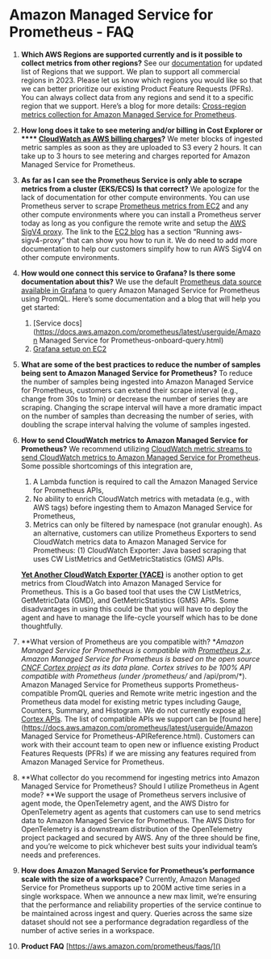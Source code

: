 # Amazon Managed Service for Prometheus - FAQ

1. **Which AWS Regions are supported currently and is it possible to collect metrics from other regions?** See our [documentation](https://docs.aws.amazon.com/prometheus/latest/userguide/what-is-Amazon-Managed-Service-Prometheus.html) for updated list of Regions that we support. We plan to support all commercial regions in 2023. Please let us know which regions you would like so that we can better prioritize our existing Product Feature Requests (PFRs). You can always collect data from any regions and send it to a specific region that we support. Here’s a blog for more details: [Cross-region metrics collection for Amazon Managed Service for Prometheus](https://aws.amazon.com/blogs/opensource/set-up-cross-region-metrics-collection-for-amazon-managed-service-for-prometheus-workspaces/).
1. **How long does it take to see metering and/or billing in Cost Explorer or **** [CloudWatch as AWS billing charges](https://docs.aws.amazon.com/AmazonCloudWatch/latest/monitoring/gs_monitor_estimated_charges_with_cloudwatch.html)?**
    We meter blocks of ingested metric samples as soon as they are uploaded to S3 every 2 hours. It can take up to 3 hours to see metering and charges reported for Amazon Managed Service for Prometheus.
1. **As far as I can see the Prometheus Service is only able to scrape metrics from a cluster (EKS/ECS) Is that correct?** 
    We apologize for the lack of documentation for other compute environments. You can use Prometheus server to scrape [Prometheus metrics from EC2](https://aws.amazon.com/blogs/opensource/using-amazon-managed-service-for-prometheus-to-monitor-ec2-environments/) and any other compute environments where you can install a Prometheus server today as long as you configure the remote write and setup the [AWS SigV4 proxy](https://github.com/awslabs/aws-sigv4-proxy). The link to the [EC2 blog](https://aws.amazon.com/blogs/opensource/using-amazon-managed-service-for-prometheus-to-monitor-ec2-environments/) has a section “Running aws-sigv4-proxy” that can show you how to run it. We do need to add more documentation to help our customers simplify how to run AWS SigV4 on other compute environments.
1. **How would one connect this service to Grafana? Is there some documentation about this?** 
    We use the default [Prometheus data source available in Grafana](https://grafana.com/docs/grafana/latest/datasources/prometheus/) to query Amazon Managed Service for Prometheus using PromQL. Here’s some documentation and a blog that will help you get started: 
    1. [Service docs](https://docs.aws.amazon.com/prometheus/latest/userguide/Amazon Managed Service for Prometheus-onboard-query.html)
    1. [Grafana setup on EC2](https://aws.amazon.com/blogs/opensource/setting-up-grafana-on-ec2-to-query-metrics-from-amazon-managed-service-for-prometheus/)
1. **What are some of the best practices to reduce the number of samples being sent to Amazon Managed Service for Prometheus?**
    To reduce the number of samples being ingested into Amazon Managed Service for Prometheus, customers can extend their scrape interval (e.g., change from 30s to 1min) or decrease the number of series they are scraping. Changing the scrape interval will have a more dramatic impact on the number of samples than decreasing the number of series, with doubling the scrape interval halving the volume of samples ingested.
1. **How to send CloudWatch metrics to Amazon Managed Service for Prometheus?**
    We recommend utilizing [CloudWatch metric streams to send CloudWatch metrics to Amazon Managed Service for Prometheus](https://aws-observability.github.io/observability-best-practices/recipes/recipes/lambda-cw-metrics-go-amp/). Some possible shortcomings of this integration are,
    1. A Lambda function is required to call the Amazon Managed Service for Prometheus APIs,
    1. No ability to enrich CloudWatch metrics with metadata (e.g., with AWS tags) before ingesting them to Amazon Managed Service for Prometheus, 
    1. Metrics can only be filtered by namespace (not granular enough). As an alternative, customers can utilize Prometheus Exporters to send CloudWatch metrics data to Amazon Managed Service for Prometheus: (1) CloudWatch  Exporter: Java based scraping that uses CW ListMetrics and  GetMetricStatistics (GMS) APIs.
    
    [**Yet Another CloudWatch Exporter (YACE)**](https://github.com/nerdswords/yet-another-cloudwatch-exporter) is another option to get metrics from CloudWatch into Amazon Managed Service for Prometheus. This is a Go based tool that uses the CW ListMetrics, GetMetricData (GMD), and  GetMetricStatistics (GMS) APIs. Some disadvantages in using this could be that you will have to deploy the agent and have to manage the life-cycle yourself which has to be done thoughtfully.

1. **What version of Prometheus are you compatible with?
    **Amazon Managed Service for Prometheus is compatible with [Prometheus 2.x](https://github.com/prometheus/prometheus/blob/main/RELEASE.md). Amazon Managed Service for Prometheus is based on the open source [CNCF Cortex project](https://cortexmetrics.io/) as its data plane. Cortex strives to be 100% API compatible with Prometheus (under /prometheus/* and /api/prom/*). Amazon Managed Service for Prometheus supports Prometheus-compatible PromQL queries and Remote write metric ingestion and the Prometheus data model for existing metric types including Gauge, Counters, Summary, and Histogram. We do not currently expose [all Cortex APIs](https://cortexmetrics.io/docs/api/). The list of compatible APIs we support can be [found here](https://docs.aws.amazon.com/prometheus/latest/userguide/Amazon Managed Service for Prometheus-APIReference.html). Customers can work with their account team to open new or influence existing Product Features Requests (PFRs) if we are missing any features required from Amazon Managed Service for Prometheus.
1. **What collector do you recommend for ingesting metrics into Amazon Managed Service for Prometheus? Should I utilize Prometheus in Agent mode?
    **We support the usage of Prometheus servers inclusive of agent mode, the OpenTelemetry agent, and the AWS Distro for OpenTelemetry agent as agents that customers can use to send metrics data to Amazon Managed Service for Prometheus. The AWS Distro for OpenTelemetry is a downstream distribution of the OpenTelemetry project packaged and secured by AWS. Any of the three should be fine, and you’re welcome to pick whichever best suits your individual team’s needs and preferences.
1. **How does Amazon Managed Service for Prometheus’s performance scale with the size of a workspace?**
    Currently, Amazon Managed Service for Prometheus supports up to 200M active time series in a single workspace. When we announce a new max limit, we’re ensuring that the performance and reliability properties of the service continue to be maintained across ingest and query. Queries across the same size dataset should not see a performance degradation regardless of the number of active series in a workspace.
1. **Product FAQ** [https://aws.amazon.com/prometheus/faqs/]()
